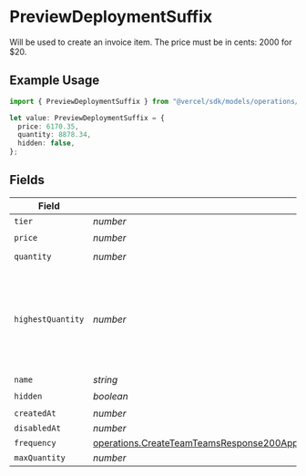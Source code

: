 # PreviewDeploymentSuffix

Will be used to create an invoice item. The price must be in cents: 2000 for $20.

## Example Usage

```typescript
import { PreviewDeploymentSuffix } from "@vercel/sdk/models/operations/createteam.js";

let value: PreviewDeploymentSuffix = {
  price: 6170.35,
  quantity: 8878.34,
  hidden: false,
};
```

## Fields

| Field                                                                                                                                                                                                                                                      | Type                                                                                                                                                                                                                                                       | Required                                                                                                                                                                                                                                                   | Description                                                                                                                                                                                                                                                |
| ---------------------------------------------------------------------------------------------------------------------------------------------------------------------------------------------------------------------------------------------------------- | ---------------------------------------------------------------------------------------------------------------------------------------------------------------------------------------------------------------------------------------------------------- | ---------------------------------------------------------------------------------------------------------------------------------------------------------------------------------------------------------------------------------------------------------- | ---------------------------------------------------------------------------------------------------------------------------------------------------------------------------------------------------------------------------------------------------------- |
| `tier`                                                                                                                                                                                                                                                     | *number*                                                                                                                                                                                                                                                   | :heavy_minus_sign:                                                                                                                                                                                                                                         | N/A                                                                                                                                                                                                                                                        |
| `price`                                                                                                                                                                                                                                                    | *number*                                                                                                                                                                                                                                                   | :heavy_check_mark:                                                                                                                                                                                                                                         | N/A                                                                                                                                                                                                                                                        |
| `quantity`                                                                                                                                                                                                                                                 | *number*                                                                                                                                                                                                                                                   | :heavy_check_mark:                                                                                                                                                                                                                                         | N/A                                                                                                                                                                                                                                                        |
| `highestQuantity`                                                                                                                                                                                                                                          | *number*                                                                                                                                                                                                                                                   | :heavy_minus_sign:                                                                                                                                                                                                                                         | The highest quantity in the current period. Used to render the correct enable/disable UI for add-ons.                                                                                                                                                      |
| `name`                                                                                                                                                                                                                                                     | *string*                                                                                                                                                                                                                                                   | :heavy_minus_sign:                                                                                                                                                                                                                                         | N/A                                                                                                                                                                                                                                                        |
| `hidden`                                                                                                                                                                                                                                                   | *boolean*                                                                                                                                                                                                                                                  | :heavy_check_mark:                                                                                                                                                                                                                                         | N/A                                                                                                                                                                                                                                                        |
| `createdAt`                                                                                                                                                                                                                                                | *number*                                                                                                                                                                                                                                                   | :heavy_minus_sign:                                                                                                                                                                                                                                         | N/A                                                                                                                                                                                                                                                        |
| `disabledAt`                                                                                                                                                                                                                                               | *number*                                                                                                                                                                                                                                                   | :heavy_minus_sign:                                                                                                                                                                                                                                         | N/A                                                                                                                                                                                                                                                        |
| `frequency`                                                                                                                                                                                                                                                | [operations.CreateTeamTeamsResponse200ApplicationJSONResponseBodyBillingInvoiceItemsPreviewDeploymentSuffixFrequency](../../models/operations/createteamteamsresponse200applicationjsonresponsebodybillinginvoiceitemspreviewdeploymentsuffixfrequency.md) | :heavy_minus_sign:                                                                                                                                                                                                                                         | N/A                                                                                                                                                                                                                                                        |
| `maxQuantity`                                                                                                                                                                                                                                              | *number*                                                                                                                                                                                                                                                   | :heavy_minus_sign:                                                                                                                                                                                                                                         | N/A                                                                                                                                                                                                                                                        |